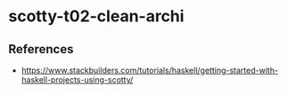 # scotty-t02-clean-archi

## References

- <https://www.stackbuilders.com/tutorials/haskell/getting-started-with-haskell-projects-using-scotty/>

